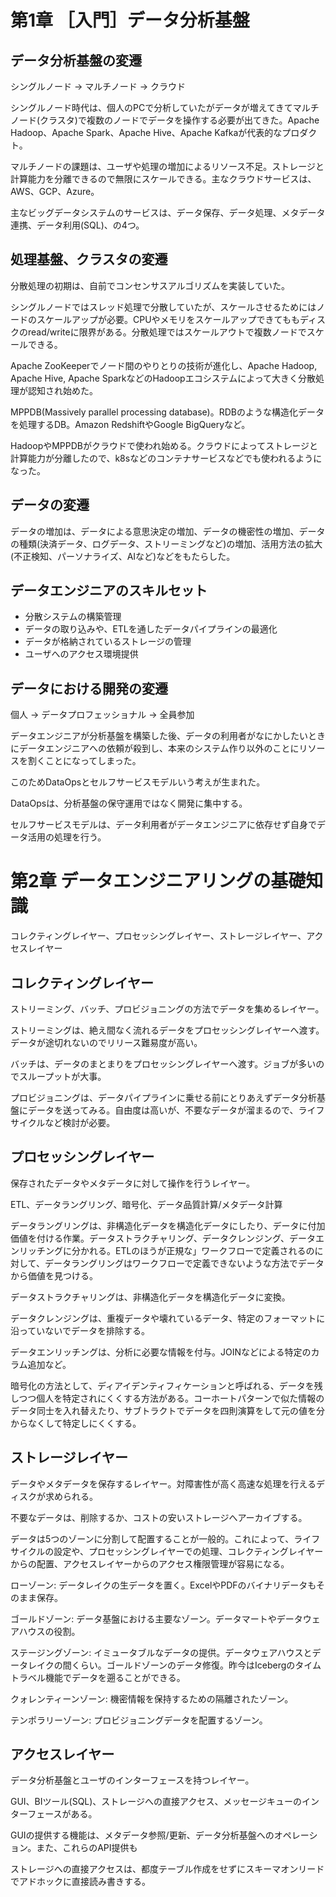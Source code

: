 # **第1章 ［入門］データ分析基盤**

## データ分析基盤の変遷

シングルノード → マルチノード → クラウド

シングルノード時代は、個人のPCで分析していたがデータが増えてきてマルチノード(クラスタ)で複数のノードでデータを操作する必要が出てきた。Apache Hadoop、Apache Spark、Apache Hive、Apache Kafkaが代表的なプロダクト。

マルチノードの課題は、ユーザや処理の増加によるリソース不足。ストレージと計算能力を分離できるので無限にスケールできる。主なクラウドサービスは、AWS、GCP、Azure。

主なビッグデータシステムのサービスは、データ保存、データ処理、メタデータ連携、データ利用(SQL)、の4つ。

## 処理基盤、クラスタの変遷

分散処理の初期は、自前でコンセンサスアルゴリズムを実装していた。

シングルノードではスレッド処理で分散していたが、スケールさせるためにはノードのスケールアップが必要。CPUやメモリをスケールアップできてももディスクのread/writeに限界がある。分散処理ではスケールアウトで複数ノードでスケールできる。

Apache ZooKeeperでノード間のやりとりの技術が進化し、Apache Hadoop, Apache Hive, Apache SparkなどのHadoopエコシステムによって大きく分散処理が認知され始めた。

MPPDB(Massively parallel processing database)。RDBのような構造化データを処理するDB。Amazon RedshiftやGoogle BigQueryなど。

HadoopやMPPDBがクラウドで使われ始める。クラウドによってストレージと計算能力が分離したので、k8sなどのコンテナサービスなどでも使われるようになった。

## データの変遷

データの増加は、データによる意思決定の増加、データの機密性の増加、データの種類(決済データ、ログデータ、ストリーミングなど)の増加、活用方法の拡大(不正検知、パーソナライズ、AIなど)などをもたらした。

## データエンジニアのスキルセット

- 分散システムの構築管理
- データの取り込みや、ETLを通したデータパイプラインの最適化
- データが格納されているストレージの管理
- ユーザへのアクセス環境提供

## データにおける開発の変遷

個人 → データプロフェッショナル → 全員参加

データエンジニアが分析基盤を構築した後、データの利用者がなにかしたいときにデータエンジニアへの依頼が殺到し、本来のシステム作り以外のことにリソースを割くことになってしまった。

このためDataOpsとセルフサービスモデルいう考えが生まれた。

DataOpsは、分析基盤の保守運用ではなく開発に集中する。

セルフサービスモデルは、データ利用者がデータエンジニアに依存せず自身でデータ活用の処理を行う。

# **第2章 データエンジニアリングの基礎知識**

コレクティングレイヤー、プロセッシングレイヤー、ストレージレイヤー、アクセスレイヤー

## コレクティングレイヤー

ストリーミング、バッチ、プロビジョニングの方法でデータを集めるレイヤー。

ストリーミングは、絶え間なく流れるデータをプロセッシングレイヤーへ渡す。データが途切れないのでリリース難易度が高い。

バッチは、データのまとまりをプロセッシングレイヤーへ渡す。ジョブが多いのでスループットが大事。

プロビジョニングは、データパイプラインに乗せる前にとりあえずデータ分析基盤にデータを送ってみる。自由度は高いが、不要なデータが溜まるので、ライフサイクルなど検討が必要。

## プロセッシングレイヤー

保存されたデータやメタデータに対して操作を行うレイヤー。

ETL、データラングリング、暗号化、データ品質計算/メタデータ計算

データラングリングは、非構造化データを構造化データにしたり、データに付加価値を付ける作業。データストラクチャリング、データクレンジング、データエンリッチングに分かれる。ETLのほうが正規な」ワークフローで定義されるのに対して、データラングリングはワークフローで定義できないような方法でデータから価値を見つける。

データストラクチャリングは、非構造化データを構造化データに変換。

データクレンジングは、重複データや壊れているデータ、特定のフォーマットに沿っていないでデータを排除する。

データエンリッチングは、分析に必要な情報を付与。JOINなどによる特定のカラム追加など。

暗号化の方法として、ディアイデンティフィケーションと呼ばれる、データを残しつつ個人を特定されにくくする方法がある。コーホートパターンで似た情報のデータ同士を入れ替えたり、サブトラクトでデータを四則演算をして元の値を分からなくして特定しにくくする。

## ストレージレイヤー

データやメタデータを保存するレイヤー。対障害性が高く高速な処理を行えるディスクが求められる。

不要なデータは、削除するか、コストの安いストレージへアーカイブする。

データは5つのゾーンに分割して配置することが一般的。これによって、ライフサイクルの設定や、プロセッシングレイヤーでの処理、コレクティングレイヤーからの配置、アクセスレイヤーからのアクセス権限管理が容易になる。

ローゾーン: データレイクの生データを置く。ExcelやPDFのバイナリデータもそのまま保存。

ゴールドゾーン: データ基盤における主要なゾーン。データマートやデータウェアハウスの役割。

ステージングゾーン: イミュータブルなデータの提供。データウェアハウスとデータレイクの間くらい。ゴールドゾーンのデータ修復。昨今はIcebergのタイムトラベル機能でデータを遡ることができる。

クォレンティーンゾーン: 機密情報を保持するための隔離されたゾーン。

テンポラリーゾーン: プロビジョニングデータを配置するゾーン。

## アクセスレイヤー

データ分析基盤とユーザのインターフェースを持つレイヤー。

GUI、BIツール(SQL)、ストレージへの直接アクセス、メッセージキューのインターフェースがある。

GUIの提供する機能は、メタデータ参照/更新、データ分析基盤へのオペレーション。また、これらのAPI提供も

ストレージへの直接アクセスは、都度テーブル作成をせずにスキーマオンリードでアドホックに直接読み書きする。
